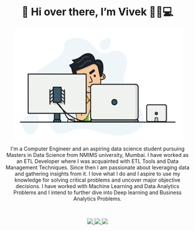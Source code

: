 <h1 align="center">
    👋 Hi over there, I’m Vivek 👦🏻💻
</h1>

<p align="center">
    <img width="460" height="300" src="https://github.com/VivekSalunkhe14/developer/blob/main/developer.gif">
</p>

<p align="center">
    I'm a Computer Engineer and an aspiring data science student pursuing Masters in Data Science from NMIMS university, Mumbai. I have worked as an ETL Developer where I was acquainted with ETL Tools and Data Management Techniques. Since then I am passionate about leveraging data and gathering insights from it. I love what I do and I aspire to use my knowledge for solving critical problems and uncover major objective decisions. I have worked with Machine Learning and Data Analytics Problems and I intend to further dive into Deep learning and Business Analytics Problems. 
</p>
</br>
<p align="center">
  <a href="https://github.com/VivekSalunkhe14">
    <img src="https://img.shields.io/github/followers/VivekSalunkhe14?color=000000&label=GitHub&logo=github&logoColor=ffffff&style=for-the-badge">
  </a>
  <a href="https://www.linkedin.com/in/viveksalunkhe/">
    <img src="https://img.shields.io/badge/Linkedin-118-blue?style=for-the-badge&logo=Linkedin">
  </a>
  <a href="https://www.instagram.com/viveksalunkhe80/">
    <img src="https://img.shields.io/badge/Instagram-464-pink?style=for-the-badge&logo=Instagram">
  </a>
</p>

